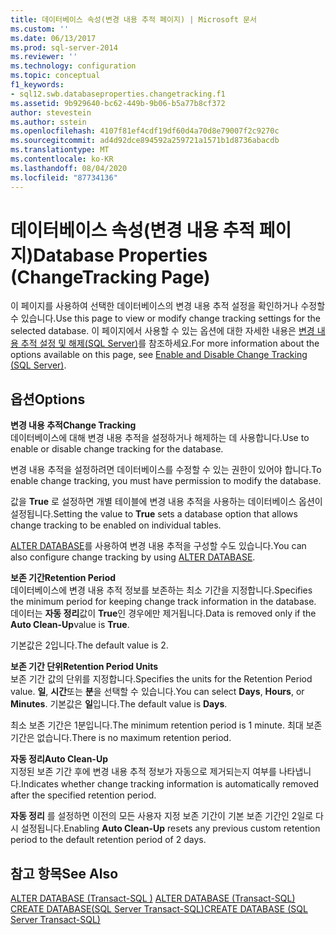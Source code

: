 ```yaml
---
title: 데이터베이스 속성(변경 내용 추적 페이지) | Microsoft 문서
ms.custom: ''
ms.date: 06/13/2017
ms.prod: sql-server-2014
ms.reviewer: ''
ms.technology: configuration
ms.topic: conceptual
f1_keywords:
- sql12.swb.databaseproperties.changetracking.f1
ms.assetid: 9b929640-bc62-449b-9b06-b5a77b8cf372
author: stevestein
ms.author: sstein
ms.openlocfilehash: 4107f81ef4cdf19df60d4a70d8e79007f2c9270c
ms.sourcegitcommit: ad4d92dce894592a259721a1571b1d8736abacdb
ms.translationtype: MT
ms.contentlocale: ko-KR
ms.lasthandoff: 08/04/2020
ms.locfileid: "87734136"
---
```

# <a name="database-properties-changetracking-page"></a><span data-ttu-id="0feb6-102">데이터베이스 속성(변경 내용 추적 페이지)</span><span class="sxs-lookup"><span data-stu-id="0feb6-102">Database Properties (ChangeTracking Page)</span></span>
  <span data-ttu-id="0feb6-103">이 페이지를 사용하여 선택한 데이터베이스의 변경 내용 추적 설정을 확인하거나 수정할 수 있습니다.</span><span class="sxs-lookup"><span data-stu-id="0feb6-103">Use this page to view or modify change tracking settings for the selected database.</span></span> <span data-ttu-id="0feb6-104">이 페이지에서 사용할 수 있는 옵션에 대한 자세한 내용은 [변경 내용 추적 설정 및 해제&#40;SQL Server&#41;](../track-changes/enable-and-disable-change-tracking-sql-server.md)를 참조하세요.</span><span class="sxs-lookup"><span data-stu-id="0feb6-104">For more information about the options available on this page, see [Enable and Disable Change Tracking &#40;SQL Server&#41;](../track-changes/enable-and-disable-change-tracking-sql-server.md).</span></span>  
  
## <a name="options"></a><span data-ttu-id="0feb6-105">옵션</span><span class="sxs-lookup"><span data-stu-id="0feb6-105">Options</span></span>  
 <span data-ttu-id="0feb6-106">**변경 내용 추적**</span><span class="sxs-lookup"><span data-stu-id="0feb6-106">**Change Tracking**</span></span>  
 <span data-ttu-id="0feb6-107">데이터베이스에 대해 변경 내용 추적을 설정하거나 해제하는 데 사용합니다.</span><span class="sxs-lookup"><span data-stu-id="0feb6-107">Use to enable or disable change tracking for the database.</span></span>  
  
 <span data-ttu-id="0feb6-108">변경 내용 추적을 설정하려면 데이터베이스를 수정할 수 있는 권한이 있어야 합니다.</span><span class="sxs-lookup"><span data-stu-id="0feb6-108">To enable change tracking, you must have permission to modify the database.</span></span>  
  
 <span data-ttu-id="0feb6-109">값을 **True** 로 설정하면 개별 테이블에 변경 내용 추적을 사용하는 데이터베이스 옵션이 설정됩니다.</span><span class="sxs-lookup"><span data-stu-id="0feb6-109">Setting the value to **True** sets a database option that allows change tracking to be enabled on individual tables.</span></span>  
  
 <span data-ttu-id="0feb6-110">[ALTER DATABASE](/sql/t-sql/statements/alter-database-transact-sql)를 사용하여 변경 내용 추적을 구성할 수도 있습니다.</span><span class="sxs-lookup"><span data-stu-id="0feb6-110">You can also configure change tracking by using [ALTER DATABASE](/sql/t-sql/statements/alter-database-transact-sql).</span></span>  
  
 <span data-ttu-id="0feb6-111">**보존 기간**</span><span class="sxs-lookup"><span data-stu-id="0feb6-111">**Retention Period**</span></span>  
 <span data-ttu-id="0feb6-112">데이터베이스에 변경 내용 추적 정보를 보존하는 최소 기간을 지정합니다.</span><span class="sxs-lookup"><span data-stu-id="0feb6-112">Specifies the minimum period for keeping change track information in the database.</span></span> <span data-ttu-id="0feb6-113">데이터는 **자동 정리**값이 **True**인 경우에만 제거됩니다.</span><span class="sxs-lookup"><span data-stu-id="0feb6-113">Data is removed only if the **Auto Clean-Up**value is **True**.</span></span>  
  
 <span data-ttu-id="0feb6-114">기본값은 2입니다.</span><span class="sxs-lookup"><span data-stu-id="0feb6-114">The default value is 2.</span></span>  
  
 <span data-ttu-id="0feb6-115">**보존 기간 단위**</span><span class="sxs-lookup"><span data-stu-id="0feb6-115">**Retention Period Units**</span></span>  
 <span data-ttu-id="0feb6-116">보존 기간 값의 단위를 지정합니다.</span><span class="sxs-lookup"><span data-stu-id="0feb6-116">Specifies the units for the Retention Period value.</span></span> <span data-ttu-id="0feb6-117">**일**, **시간**또는 **분**을 선택할 수 있습니다.</span><span class="sxs-lookup"><span data-stu-id="0feb6-117">You can select **Days**, **Hours**, or **Minutes**.</span></span> <span data-ttu-id="0feb6-118">기본값은 **일**입니다.</span><span class="sxs-lookup"><span data-stu-id="0feb6-118">The default value is **Days**.</span></span>  
  
 <span data-ttu-id="0feb6-119">최소 보존 기간은 1분입니다.</span><span class="sxs-lookup"><span data-stu-id="0feb6-119">The minimum retention period is 1 minute.</span></span> <span data-ttu-id="0feb6-120">최대 보존 기간은 없습니다.</span><span class="sxs-lookup"><span data-stu-id="0feb6-120">There is no maximum retention period.</span></span>  
  
 <span data-ttu-id="0feb6-121">**자동 정리**</span><span class="sxs-lookup"><span data-stu-id="0feb6-121">**Auto Clean-Up**</span></span>  
 <span data-ttu-id="0feb6-122">지정된 보존 기간 후에 변경 내용 추적 정보가 자동으로 제거되는지 여부를 나타냅니다.</span><span class="sxs-lookup"><span data-stu-id="0feb6-122">Indicates whether change tracking information is automatically removed after the specified retention period.</span></span>  
  
 <span data-ttu-id="0feb6-123">**자동 정리** 를 설정하면 이전의 모든 사용자 지정 보존 기간이 기본 보존 기간인 2일로 다시 설정됩니다.</span><span class="sxs-lookup"><span data-stu-id="0feb6-123">Enabling **Auto Clean-Up** resets any previous custom retention period to the default retention period of 2 days.</span></span>  
  
## <a name="see-also"></a><span data-ttu-id="0feb6-124">참고 항목</span><span class="sxs-lookup"><span data-stu-id="0feb6-124">See Also</span></span>  
 <span data-ttu-id="0feb6-125">[ALTER DATABASE &#40;Transact-SQL &#41;](/sql/t-sql/statements/alter-database-transact-sql) </span><span class="sxs-lookup"><span data-stu-id="0feb6-125">[ALTER DATABASE &#40;Transact-SQL&#41;](/sql/t-sql/statements/alter-database-transact-sql) </span></span>  
 [<span data-ttu-id="0feb6-126">CREATE DATABASE&#40;SQL Server Transact-SQL&#41;</span><span class="sxs-lookup"><span data-stu-id="0feb6-126">CREATE DATABASE &#40;SQL Server Transact-SQL&#41;</span></span>](/sql/t-sql/statements/create-database-sql-server-transact-sql)  
  
  
